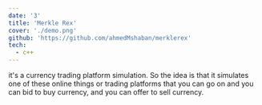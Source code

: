 ```yaml
---
date: '3'
title: 'Merkle Rex'
cover: './demo.png'
github: 'https://github.com/ahmedMshaban/merklerex'
tech:
  - c++
---
```


it's a currency trading platform simulation. So the idea is that it simulates one of these online things or
trading platforms that you can go on and you can bid to buy currency, and you can offer to sell currency.
